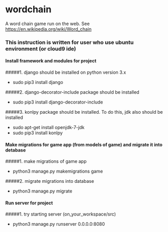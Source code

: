 # wordchain
A word chain game run on the web. See https://en.wikipedia.org/wiki/Word_chain


### This instruction is written for user who use ubuntu environment (or cloud9 ide)
#### Install framework and modules for project
#####1. django should be installed on python version 3.x
  * sudo pip3 install django

#####2. django-decorator-include package should be installed
  * sudo pip3 install django-decorator-include

#####3. konlpy package should be installed. To do this, jdk also should be installed
  * sudo apt-get install openjdk-7-jdk
  * sudo pip3 install konlpy

#### Make migrations for game app (from models of game) and migrate it into detabase
#####1. make migrations of game app
  * python3 manage.py makemigrations game

#####2. migrate migrations into database
  * python3 manage.py migrate

#### Run server for project
#####1. try starting server (on_your_workspace/src)
  * python3 manage.py runserver 0.0.0.0:8080
